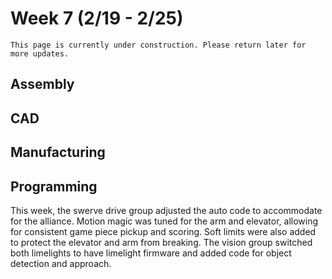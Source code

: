 # Week 7 (2/19 - 2/25)

```{admonition} Under Construction
This page is currently under construction. Please return later for more updates.
```

## Assembly

## CAD

## Manufacturing

## Programming
This week, the swerve drive group adjusted the auto code to accommodate for the alliance.  Motion magic was tuned for the arm and elevator, allowing for consistent game piece pickup and scoring. Soft limits were also added to protect the elevator and arm from breaking. The vision group switched both limelights to have limelight firmware and added code for object detection and approach.
